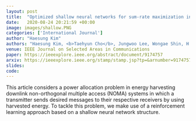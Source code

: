 ```yaml
---
layout: post
title:  "Optimized shallow neural networks for sum-rate maximization in energy harvesting downlink multiuser NOMA systems"
date:   2020-08-24 20:21:59 +00:00
image: images/shallow.PNG
categories: ['International Journal']
author: "Haesung Kim"
authors: "Haesung Kim, <b>Taehyun Cho</b>, Jungwoo Lee, Wongae Shin, H Vincent Poor"
venue: IEEE Journal on Selected Areas in Communications
paper: https://ieeexplore.ieee.org/abstract/document/9174757
arxiv: https://ieeexplore.ieee.org/stamp/stamp.jsp?tp=&arnumber=9174757
slides: 
code: 
---
```

This article considers a power allocation problem in energy harvesting downlink non-orthogonal multiple access (NOMA) systems in which a transmitter sends desired messages to their respective receivers by using harvested energy. 
To tackle this problem, we make use of a reinforcement learning approach based on a shallow neural network structure.
